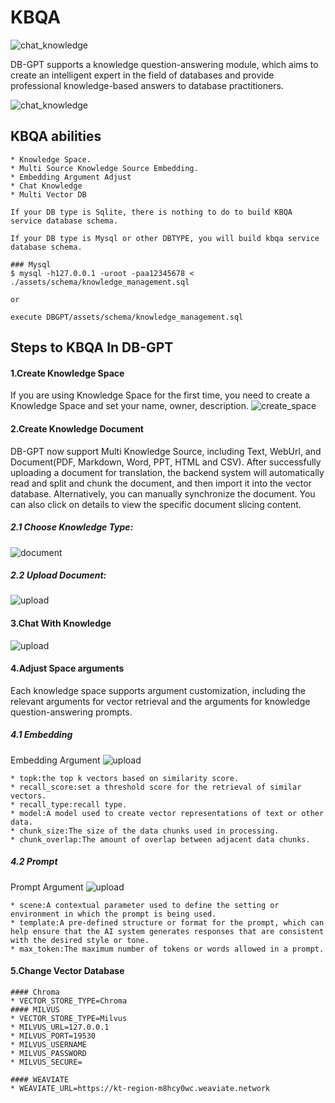 KBQA
==================================
![chat_knowledge](https://github.com/eosphoros-ai/DB-GPT/assets/13723926/bc343c94-df3e-41e5-90d5-23b68c768c59)

DB-GPT supports a knowledge question-answering module, which aims to create an intelligent expert in the field of databases and provide professional knowledge-based answers to database practitioners.

![chat_knowledge](https://github.com/eosphoros-ai/DB-GPT/assets/13723926/6e55f2e5-94f7-4906-aed6-097db5c6c721)

## KBQA abilities


```{admonition} KBQA abilities
* Knowledge Space.
* Multi Source Knowledge Source Embedding.
* Embedding Argument Adjust
* Chat Knowledge
* Multi Vector DB
```

```{note}
If your DB type is Sqlite, there is nothing to do to build KBQA service database schema.

If your DB type is Mysql or other DBTYPE, you will build kbqa service database schema.

### Mysql
$ mysql -h127.0.0.1 -uroot -paa12345678 < ./assets/schema/knowledge_management.sql

or

execute DBGPT/assets/schema/knowledge_management.sql
```

## Steps to KBQA In DB-GPT

#### 1.Create Knowledge Space
If you are using Knowledge Space for the first time, you need to create a Knowledge Space and set your name, owner, description.
![create_space](https://github.com/eosphoros-ai/DB-GPT/assets/13723926/a93e597b-c392-465f-89d5-b55621d068a8)



#### 2.Create Knowledge Document
DB-GPT now support Multi Knowledge Source, including Text, WebUrl, and Document(PDF, Markdown, Word, PPT, HTML and CSV).
After successfully uploading a document for translation, the backend system will automatically read and split and chunk the document, and then import it into the vector database. Alternatively, you can manually synchronize the document. You can also click on details to view the specific document slicing content.
##### 2.1 Choose Knowledge Type:
![document](https://github.com/eosphoros-ai/DB-GPT/assets/13723926/5b8173da-f444-4607-9d12-14bcab8179d0)

##### 2.2 Upload Document:
![upload](https://github.com/eosphoros-ai/DB-GPT/assets/13723926/91b338fc-d3b2-476e-9396-3f6b4f16a890)


#### 3.Chat With Knowledge
![upload](https://github.com/eosphoros-ai/DB-GPT/assets/13723926/a8281be7-1454-467d-81c9-15ef108aac10)

#### 4.Adjust Space arguments
Each knowledge space supports argument customization, including the relevant arguments for vector retrieval and the arguments for knowledge question-answering prompts.
##### 4.1 Embedding
Embedding Argument
![upload](https://github.com/eosphoros-ai/DB-GPT/assets/13723926/f1221bd5-d049-4ceb-96e6-8709e76e502e)

```{tip} Embedding arguments
* topk:the top k vectors based on similarity score.
* recall_score:set a threshold score for the retrieval of similar vectors.
* recall_type:recall type.
* model:A model used to create vector representations of text or other data.
* chunk_size:The size of the data chunks used in processing.
* chunk_overlap:The amount of overlap between adjacent data chunks.
```

##### 4.2 Prompt
Prompt Argument
![upload](https://github.com/eosphoros-ai/DB-GPT/assets/13723926/9918c9c3-ed64-4804-9e05-fa7d7d177bec)

```{tip} Prompt arguments
* scene:A contextual parameter used to define the setting or environment in which the prompt is being used.
* template:A pre-defined structure or format for the prompt, which can help ensure that the AI system generates responses that are consistent with the desired style or tone.
* max_token:The maximum number of tokens or words allowed in a prompt.
```

#### 5.Change Vector Database

```{admonition} Vector Store SETTINGS
#### Chroma
* VECTOR_STORE_TYPE=Chroma
#### MILVUS
* VECTOR_STORE_TYPE=Milvus
* MILVUS_URL=127.0.0.1
* MILVUS_PORT=19530
* MILVUS_USERNAME
* MILVUS_PASSWORD
* MILVUS_SECURE=

#### WEAVIATE
* WEAVIATE_URL=https://kt-region-m8hcy0wc.weaviate.network
```
